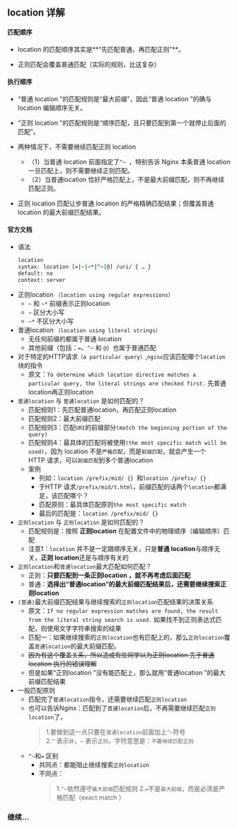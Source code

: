 ##  location 详解

####  匹配顺序

* location 的匹配顺序其实是**“先匹配普通，再匹配正则”**。

* 正则匹配会覆盖普通匹配（实际的规则，比这复杂）  

####  执行顺序

* “普通 location ”的匹配规则是“最大前缀”，因此“普通 location ”的确与 location 编辑顺序无关。

* “正则 location ”的匹配规则是“顺序匹配，且只要匹配到第一个就停止后面的匹配”。

* 两种情况下，不需要继续匹配正则 location

  * （1）当普通 location 前面指定了`^~ `，特别告诉 Nginx 本条普通 location 一旦匹配上，则不需要继续正则匹配。
  * （2）当普通location 恰好严格匹配上，不是最大前缀匹配，则不再继续匹配正则。

* 正则 location 匹配让步普通 location 的严格精确匹配结果；但覆盖普通 location 的最大前缀匹配结果。     

####  官方文档

* 语法
  ```bash
  location
  syntax: location [=|~|~*|^~|@] /uri/ { … }
  default: no
  context: server
  ```
* 正则location `（location using regular expressions）`
  * `~` 和 `~*` 前缀表示正则location
  * `~` 区分大小写
  * `~*` 不区分大小写
* 普通location `（location using literal strings）`
  * 无任何前缀的都属于普通 location
  * 其他前缀（包括：`=`、`^~` 和 `@`）也属于普通匹配
* 对于特定的HTTP请求`（a particular query）`,`nginx`应该匹配哪个`location`块的指令
  * 原文：`To determine which location directive matches a particular query, the literal strings are checked first.` 先普通location再正则location
* `普通location` 与 `普通location` 是如何匹配的？
  * 匹配规则1：先匹配普通location，再匹配正则location
  * 匹配规则2：最大前缀匹配
  * 匹配规则3：匹配`URI`的前缀部分`(match the beginning portion of the query)`
  * 匹配规则4：最具体的匹配将被使用`(the most specific match will be used)`，因为 location 不是`严格匹配`，而是`前缀匹配`，就会产生一个HTTP 请求，可以`前缀匹配`到多个普通location
  * 案例
    * 列如：`location /prefix/mid/ {} `和`location /prefix/ {}` 
    * 于HTTP 请求`/prefix/mid/t.html`，前缀匹配的话两个`location`都满足，该匹配哪个？
    * 匹配原则：最具体匹配原则`the most specific match`
    * 最后的匹配是：`location /prefix/mid/ {}`
* `正则location` 与 `正则location` 是如何匹配的？
  * 匹配规则是：按照 **正则location** 在配置文件中的物理顺序（编辑顺序）匹配
  * 注意1：`location` 并不是一定跟顺序无关，只是**普通 location**与顺序无关，**正则 location**还是与顺序有关的
* `正则location`和`普通location`最大匹配如何匹配？
  * 正则：**只要匹配到一条正则location ，就不再考虑后面匹配**
  * 普通：**选择出“普通location”的最大前缀匹配结果后，还需要继续搜索正则location**
* `(普通)`最大前缀匹配结果与继续搜索的`正则location`匹配结果的决策关系
  * 原文：`If no regular expression matches are found, the result from the literal string search is used.` 如果找不到正则表达式匹配，则使用文字字符串搜索的结果
  * 匹配一：如果继续搜索的`正则location`也有匹配上的，那么`正则location`覆盖`普通location`的最大前缀匹配。
  * ~~因为有这个覆盖关系，所以造成有些同学以为正则location 先于普通location 执行的错误理解~~ 
  * 但是如果“正则location ”没有能匹配上，那么就用“普通location ”的最大前缀匹配结果
* 一般匹配原则
  * 匹配完了`普通location`指令，还需要继续匹配`正则location`
  * 也可以告诉Nginx：匹配到了`普通location`后，不再需要继续匹配`正则location`了，  
    >1.要做到这一点只要在`普通location`前面加上`^~`符号  
    >2.`^` 表示`非`，`~` 表示`正则`，字符意思是：`不要继续匹配正则`
  * `^~`和`=` 区别
    * 共同点：都能阻止继续搜索`正则location` 
    * 不同点：
      >1.`^~`依然遵守`最大前缀`匹配规则
      >2.`=`不是`最大前缀`，而是必须是严格匹配（exact match ）

### 继续...

